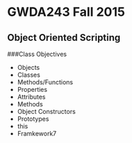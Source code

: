 # GWDA243 Fall 2015
## Object Oriented Scripting

###Class Objectives
- Objects
- Classes
- Methods/Functions
- Properties
- Attributes
- Methods
- Object Constructors
- Prototypes
- this
- Framkework7

